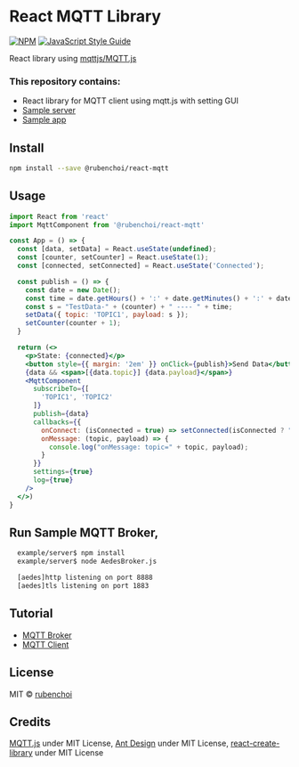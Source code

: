 # React MQTT Library

[![NPM](https://img.shields.io/npm/v/mqtt-client-react.svg)](https://www.npmjs.com/package/@rubenchoi/react-mqtt) [![JavaScript Style Guide](https://img.shields.io/badge/code_style-standard-brightgreen.svg)](https://standardjs.com)

React library using [mqttjs/MQTT.js](https://github.com/mqttjs/MQTT.js)

### This repository contains:
- React library for MQTT client using mqtt.js with setting GUI
- [Sample server](/example/server)
- [Sample app](/example)



## Install

```bash
npm install --save @rubenchoi/react-mqtt
```


## Usage

```jsx
import React from 'react'
import MqttComponent from '@rubenchoi/react-mqtt'

const App = () => {
  const [data, setData] = React.useState(undefined);
  const [counter, setCounter] = React.useState(1);
  const [connected, setConnected] = React.useState('Connected');

  const publish = () => {
    const date = new Date();
    const time = date.getHours() + ':' + date.getMinutes() + ':' + date.getSeconds();
    const s = "TestData-" + (counter) + " ---- " + time;
    setData({ topic: 'TOPIC1', payload: s });
    setCounter(counter + 1);
  }

  return (<>
    <p>State: {connected}</p>
    <button style={{ margin: '2em' }} onClick={publish}>Send Data</button>
    {data && <span>[{data.topic}] {data.payload}</span>}
    <MqttComponent
      subscribeTo={[
        'TOPIC1', 'TOPIC2'
      ]}
      publish={data}
      callbacks={{
        onConnect: (isConnected = true) => setConnected(isConnected ? "Connected" : "Disconnected"),
        onMessage: (topic, payload) => {
          console.log("onMessage: topic=" + topic, payload);
        }
      }}
      settings={true}
      log={true}
    />
  </>)
}
```


## Run Sample MQTT Broker, 
```bash
  example/server$ npm install
  example/server$ node AedesBroker.js

  [aedes]http listening on port 8888
  [aedes]tls listening on port 1883
```


## Tutorial

- [MQTT Broker](https://rubenchoi.tistory.com/22)
- [MQTT Client](https://rubenchoi.tistory.com/24)


## License

MIT © [rubenchoi](https://github.com/rubenchoi)

## Credits

[MQTT.js](https://github.com/mqttjs/MQTT.js) under MIT License, [Ant Design](https://github.com/ant-design/ant-design/) under MIT License, [react-create-library](https://www.npmjs.com/package/create-react-library) under MIT License
